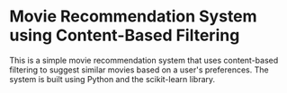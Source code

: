 # Movie Recommendation System using Content-Based Filtering
This is a simple movie recommendation system that uses content-based filtering to suggest similar movies based on a user's preferences. The system is built using Python and the scikit-learn library.
